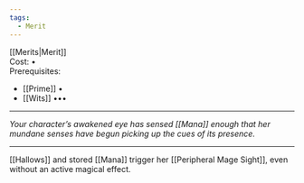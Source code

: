 ```yaml
---
tags:
  - Merit
---
```


[[Merits|Merit]]\
Cost: •\
Prerequisites:
- [[Prime]] •
- [[Wits]] •••

---

_Your character’s awakened eye has sensed [[Mana]] enough that her mundane senses have begun picking up the cues of its presence._

---

[[Hallows]] and stored [[Mana]] trigger her [[Peripheral Mage Sight]], even without an active magical effect.